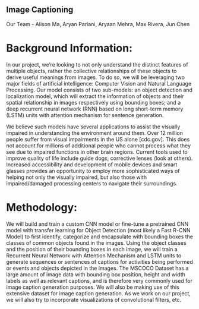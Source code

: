 ## Image Captioning 

Our Team - Alison Ma, Aryan Pariani, Aryaan Mehra, Max Rivera, Jun Chen

# Background Information:

In our project, we’re looking to not only understand the distinct features of multiple objects, rather the collective relationships of these objects to derive useful meanings from images. To do so, we will be leveraging two major fields of artificial intelligence: Computer Vision and Natural Language Processing. Our model consists of two sub-models: an object detection and localization model, which will extract the information of objects and their spatial relationship in images respectively using bounding boxes; and a deep recurrent neural network (RNN) based on long short-term memory (LSTM) units with attention mechanism for sentence generation. 

We believe such models have several applications to assist the visually impaired in understanding the environment around them. Over 12 million people suffer from visual impairments in the US alone [cdc.gov]. This does not account for millions of additional people who cannot process what they see due to impaired functions in other brain regions. Current tools used to improve quality of life include guide dogs, corrective lenses (look at others). Increased accessibility and development of mobile devices and smart glasses provides an opportunity to employ more sophisticated ways of helping not only the visually impaired, but also those with impaired/damaged processing centers to navigate their surroundings. 


# Methodology:

We will build and train a custom CNN model or fine-tune a pretrained CNN model with transfer learning for Object Detection (most likely a Fast R-CNN Model) to first identify, categorize and encapsulate with bounding boxes the classes of common objects found in the images. 
Using the object classes and the position of their bounding boxes in each image, we will train a Recurrent Neural Network with Attention Mechanism and LSTM units to generate sequences or sentences of captions for activities being performed or events and objects depicted in the images. 
The MSCOCO Dataset has a large amount of image data with bounding box position, height and width labels as well as relevant captions, and is therefore very commonly used for image caption generation purposes. We will also be making use of this extensive dataset for image caption generation.
As we work on our project, we will also try to incorporate visualizations of convolutional filters, etc. 

